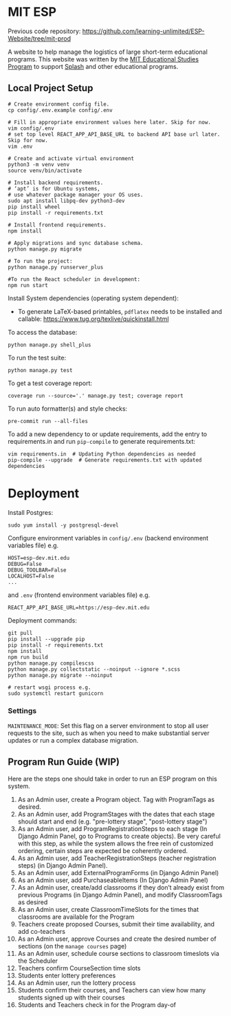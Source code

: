 # MIT ESP
Previous code repository: https://github.com/learning-unlimited/ESP-Website/tree/mit-prod

A website to help manage the logistics of large short-term educational programs. This website was written by the [MIT Educational Studies Program](https://esp.mit.edu) to support [Splash](https://esp.mit.edu/learn/Splash) and other educational programs.


## Local Project Setup
```
# Create environment config file.
cp config/.env.example config/.env

# Fill in appropriate environment values here later. Skip for now.
vim config/.env
# set top level REACT_APP_API_BASE_URL to backend API base url later. Skip for now.
vim .env

# Create and activate virtual environment
python3 -m venv venv
source venv/bin/activate

# Install backend requirements.
# ‘apt’ is for Ubuntu systems,
# use whatever package manager your OS uses.
sudo apt install libpq-dev python3-dev
pip install wheel
pip install -r requirements.txt

# Install frontend requirements.
npm install

# Apply migrations and sync database schema.
python manage.py migrate

# To run the project:
python manage.py runserver_plus

#To run the React scheduler in development:
npm run start

```

Install System dependencies (operating system dependent):
- To generate LaTeX-based printables, `pdflatex` needs to be installed and callable: https://www.tug.org/texlive/quickinstall.html


To access the database:
```
python manage.py shell_plus
```
To run the test suite:
```
python manage.py test
```
To get a test coverage report:
```
coverage run --source='.' manage.py test; coverage report
```
To run auto formatter(s) and style checks:
```
pre-commit run --all-files
```
To add a new dependency to or update requirements, add the entry to requirements.in and run `pip-compile` to generate requirements.txt:
```
vim requirements.in  # Updating Python dependencies as needed
pip-compile --upgrade  # Generate requirements.txt with updated dependencies
```


# Deployment
Install Postgres:
```buildoutcfg
sudo yum install -y postgresql-devel
```

Configure environment variables in `config/.env` (backend environment variables file) e.g.
```
HOST=esp-dev.mit.edu
DEBUG=False
DEBUG_TOOLBAR=False
LOCALHOST=False
...
```
and `.env` (frontend environment variables file) e.g.
```
REACT_APP_API_BASE_URL=https://esp-dev.mit.edu
```

Deployment commands:
```
git pull
pip install --upgrade pip
pip install -r requirements.txt
npm install
npm run build
python manage.py compilescss
python manage.py collectstatic --noinput --ignore *.scss
python manage.py migrate --noinput

# restart wsgi process e.g.
sudo systemctl restart gunicorn
```

### Settings

`MAINTENANCE_MODE`: Set this flag on a server environment to stop all user requests to the site, such as when you need to make substantial server updates or run a complex database migration.


## Program Run Guide (WIP) 

Here are the steps one should take in order to run an ESP program on this system.
1. As an Admin user, create a Program object. Tag with ProgramTags as desired.
2. As an Admin user, add ProgramStages with the dates that each stage should start and end (e.g. "pre-lottery stage", "post-lottery stage")
3. As an Admin user, add ProgramRegistrationSteps to each stage (In Django Admin Panel, go to Programs to create objects). Be very careful with this step, as while the system allows the free rein of customized ordering, certain steps are expected be coherently ordered.
4. As an Admin user, add TeacherRegistrationSteps (teacher registration steps) (in Django Admin Panel).
5. As an Admin user, add ExternalProgramForms (in Django Admin Panel)
6. As an Admin user, add PurchaseableItems (In Django Admin Panel)
7. As an Admin user, create/add classrooms if they don’t already exist from previous Programs (in Django Admin Panel), and modify ClassroomTags as desired
8. As an Admin user, create ClassroomTimeSlots for the times that classrooms are available for the Program
9. Teachers create proposed Courses, submit their time availability, and add co-teachers
10. As an Admin user, approve Courses and create the desired number of sections (on the `manage courses` page)
11. As an Admin user, schedule course sections to classroom timeslots via the Scheduler
12. Teachers confirm CourseSection time slots
13. Students enter lottery preferences
14. As an Admin user, run the lottery process
15. Students confirm their courses, and Teachers can view how many students signed up with their courses
16. Students and Teachers check in for the Program day-of


<!--
### Documentation
Documentation for program administrators and developers is in the docs directory, including dev setup documentation and instructions for contributors.

After installing Sphinx via `pip install sphinx`:
```
# sphinx-apidoc -o . ..
make html
make linkcheck
```
 -->
